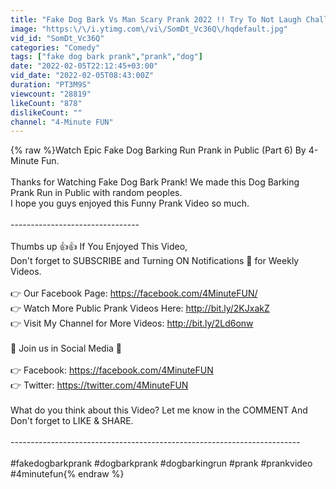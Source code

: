 ```yaml
---
title: "Fake Dog Bark Vs Man Scary Prank 2022 !! Try To Not Laugh Challenge - 4 Minute Fun"
image: "https:\/\/i.ytimg.com\/vi\/SomDt_Vc36Q\/hqdefault.jpg"
vid_id: "SomDt_Vc36Q"
categories: "Comedy"
tags: ["fake dog bark prank","prank","dog"]
date: "2022-02-05T22:12:45+03:00"
vid_date: "2022-02-05T08:43:00Z"
duration: "PT3M9S"
viewcount: "28819"
likeCount: "878"
dislikeCount: ""
channel: "4-Minute FUN"
---
```

{% raw %}Watch Epic Fake Dog Barking Run Prank in Public (Part 6) By 4-Minute Fun.<br /><br />Thanks for Watching Fake Dog Bark Prank! We made this Dog Barking Prank Run in Public with random peoples.<br />I hope you guys enjoyed this Funny Prank Video so much.<br /><br />--------------------------------<br /><br />Thumbs up 👍👍 If You Enjoyed This Video,<br />Don't forget to SUBSCRIBE and Turning ON Notifications 🔔 for Weekly Videos.<br /><br />👉 Our Facebook Page: <a rel="nofollow" target="blank" href="https://facebook.com/4MinuteFUN/">https://facebook.com/4MinuteFUN/</a><br />👉 Watch More Public Prank Videos Here: <a rel="nofollow" target="blank" href="http://bit.ly/2KJxakZ">http://bit.ly/2KJxakZ</a><br />👉 Visit My Channel for More Videos: <a rel="nofollow" target="blank" href="http://bit.ly/2Ld6onw">http://bit.ly/2Ld6onw</a><br /><br />👥 Join us in Social Media 👥<br /><br />👉 Facebook: <a rel="nofollow" target="blank" href="https://facebook.com/4MinuteFUN">https://facebook.com/4MinuteFUN</a><br />👉 Twitter: <a rel="nofollow" target="blank" href="https://twitter.com/4MinuteFUN">https://twitter.com/4MinuteFUN</a><br /><br />What do you think about this Video? Let me know in the COMMENT And Don't forget to LIKE &amp; SHARE.<br /><br />------------------------------------------------------------------------<br /><br />#fakedogbarkprank #dogbarkprank #dogbarkingrun #prank #prankvideo #4minutefun{% endraw %}
